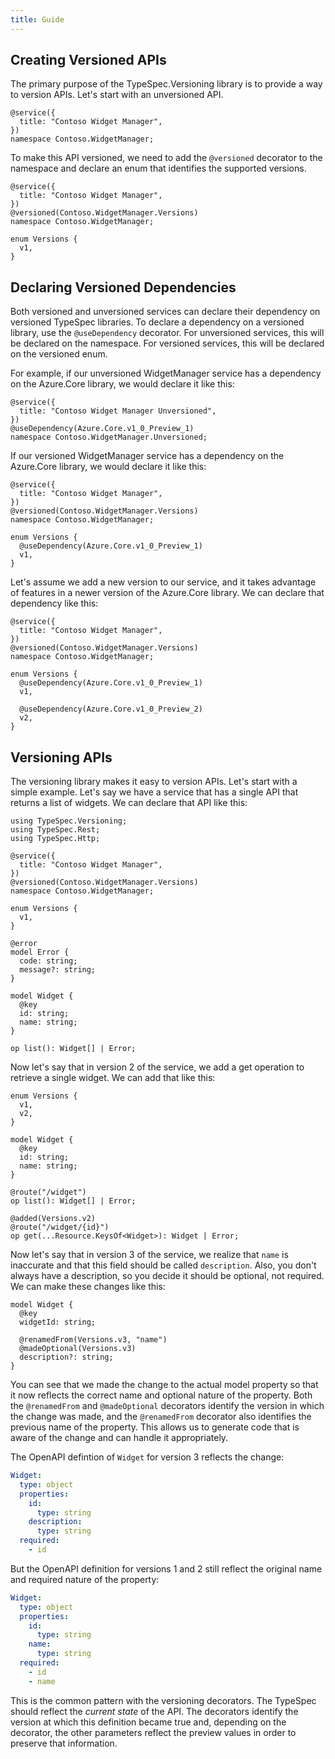 ```yaml
---
title: Guide
---
```


## Creating Versioned APIs

The primary purpose of the TypeSpec.Versioning library is to provide a way to version APIs. Let's start with an unversioned API.

```typespec
@service({
  title: "Contoso Widget Manager",
})
namespace Contoso.WidgetManager;
```

To make this API versioned, we need to add the `@versioned` decorator to the namespace and declare an enum that identifies the supported versions.

```typespec
@service({
  title: "Contoso Widget Manager",
})
@versioned(Contoso.WidgetManager.Versions)
namespace Contoso.WidgetManager;

enum Versions {
  v1,
}
```

## Declaring Versioned Dependencies

Both versioned and unversioned services can declare their dependency on versioned TypeSpec libraries. To declare a dependency on a versioned library, use the `@useDependency` decorator. For unversioned services, this will be declared on the namespace. For versioned services, this will be declared on the versioned enum.

For example, if our unversioned WidgetManager service has a dependency on the Azure.Core library, we would declare it like this:

```typespec
@service({
  title: "Contoso Widget Manager Unversioned",
})
@useDependency(Azure.Core.v1_0_Preview_1)
namespace Contoso.WidgetManager.Unversioned;
```

If our versioned WidgetManager service has a dependency on the Azure.Core library, we would declare it like this:

```typespec
@service({
  title: "Contoso Widget Manager",
})
@versioned(Contoso.WidgetManager.Versions)
namespace Contoso.WidgetManager;

enum Versions {
  @useDependency(Azure.Core.v1_0_Preview_1)
  v1,
}
```

Let's assume we add a new version to our service, and it takes advantage of features in a newer version of the Azure.Core library. We can declare that dependency like this:

```typespec
@service({
  title: "Contoso Widget Manager",
})
@versioned(Contoso.WidgetManager.Versions)
namespace Contoso.WidgetManager;

enum Versions {
  @useDependency(Azure.Core.v1_0_Preview_1)
  v1,

  @useDependency(Azure.Core.v1_0_Preview_2)
  v2,
}
```

## Versioning APIs

The versioning library makes it easy to version APIs. Let's start with a simple example. Let's say we have a service that has a single API that returns a list of widgets. We can declare that API like this:

```typespec
using TypeSpec.Versioning;
using TypeSpec.Rest;
using TypeSpec.Http;

@service({
  title: "Contoso Widget Manager",
})
@versioned(Contoso.WidgetManager.Versions)
namespace Contoso.WidgetManager;

enum Versions {
  v1,
}

@error
model Error {
  code: string;
  message?: string;
}

model Widget {
  @key
  id: string;
  name: string;
}

op list(): Widget[] | Error;
```

Now let's say that in version 2 of the service, we add a get operation to retrieve a single widget. We can add that like this:

```typespec
enum Versions {
  v1,
  v2,
}

model Widget {
  @key
  id: string;
  name: string;
}

@route("/widget")
op list(): Widget[] | Error;

@added(Versions.v2)
@route("/widget/{id}")
op get(...Resource.KeysOf<Widget>): Widget | Error;
```

Now let's say that in version 3 of the service, we realize that `name` is inaccurate and that this field should be called `description`. Also, you
don't always have a description, so you decide it should be optional, not required. We can make these changes like this:

```typespec
model Widget {
  @key
  widgetId: string;

  @renamedFrom(Versions.v3, "name")
  @madeOptional(Versions.v3)
  description?: string;
}
```

You can see that we made the change to the actual model property so that it now reflects the correct name and optional nature of the property. Both the
`@renamedFrom` and `@madeOptional` decorators identify the version in which the change was made, and the `@renamedFrom` decorator also identifies the
previous name of the property. This allows us to generate code that is aware of the change and can handle it appropriately.

The OpenAPI defintion of `Widget` for version 3 reflects the change:

```yaml
Widget:
  type: object
  properties:
    id:
      type: string
    description:
      type: string
  required:
    - id
```

But the OpenAPI definition for versions 1 and 2 still reflect the original name and required nature of the property:

```yaml
Widget:
  type: object
  properties:
    id:
      type: string
    name:
      type: string
  required:
    - id
    - name
```

This is the common pattern with the versioning decorators. The TypeSpec should reflect the _current state_ of the API. The decorators identify the
version at which this definition became true and, depending on the decorator, the other parameters reflect the preview values in order to preserve
that information.
